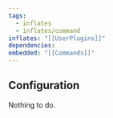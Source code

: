 ```yaml
---
tags:
  - inflates
  - inflates/command
inflates: "[[UserPlugins]]"
dependencies: 
embedded: "[[Commands]]"
---
```

## Configuration

Nothing to do.